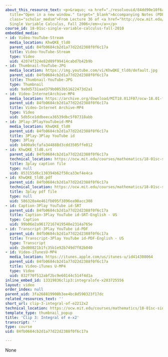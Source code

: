 ```yaml
---
about_this_resource_text: <p>&raquo; <a href="./resolveuid/84dd90e10f6a430c4880d3ef2b74e654"
  title="Open in a new window." target="_blank">Accompanying Notes (PDF)</a></p> <p
  class="scholar_medsm">From Lecture 36 of <a href="http://ocw.mit.edu/courses/mathematics/18-01-single-variable-calculus-fall-2006/video-lectures/"><em>18.01
  Single Variable Calculus, Fall 2006</em></a></p>
course_id: 18-01sc-single-variable-calculus-fall-2010
embedded_media:
- id: Video-YouTube-Stream
  media_location: KhwQKE_tld0
  parent_uid: 84fb0684cb2d1a77d22d2388f0f6c17a
  title: Video-YouTube-Stream
  type: Video
  uid: 42074f324e82d89f99414cabd7b42b9b
- id: Thumbnail-YouTube-JPG
  media_location: https://img.youtube.com/vi/KhwQKE_tld0/default.jpg
  parent_uid: 84fb0684cb2d1a77d22d2388f0f6c17a
  title: Thumbnail-YouTube-JPG
  type: Thumbnail
  uid: 9a0d5731aad379b0053b51622473d2a1
- id: Video-InternetArchive-MP4
  media_location: https://archive.org/download/MIT18.01JF07/ocw-18.01-f07-lec36_300k.mp4
  parent_uid: 84fb0684cb2d1a77d22d2388f0f6c17a
  title: Video-Internet Archive-MP4
  type: Video
  uid: 5db5ce1ddbeeca36539dbc5f07318abb
- id: 3Play-3PlayYouTubeid-MP4
  media_location: KhwQKE_tld0
  parent_uid: 84fb0684cb2d1a77d22d2388f0f6c17a
  title: 3Play-3Play YouTube id
  type: 3Play
  uid: b400a9cfafa344888d3cdd3505ffe012
- id: KhwQKE_tld0.srt
  parent_uid: 84fb0684cb2d1a77d22d2388f0f6c17a
  technical_location: https://ocw.mit.edu/courses/mathematics/18-01sc-single-variable-calculus-fall-2010/unit-5-exploring-the-infinite/part-a-lhospitals-rule-and-improper-integrals/session-91-improper-integrals/clip-3-integral-of-e2212x2/KhwQKE_tld0.srt
  title: 3play caption file
  type: null
  uid: 853155d6c130394b62f50ca33ef4e4ca
- id: KhwQKE_tld0.pdf
  parent_uid: 84fb0684cb2d1a77d22d2388f0f6c17a
  technical_location: https://ocw.mit.edu/courses/mathematics/18-01sc-single-variable-calculus-fall-2010/unit-5-exploring-the-infinite/part-a-lhospitals-rule-and-improper-integrals/session-91-improper-integrals/clip-3-integral-of-e2212x2/KhwQKE_tld0.pdf
  title: 3play pdf file
  type: null
  uid: 586320a4e461fb095f3896ea90acc308
- id: Caption-3Play YouTube id-SRT
  parent_uid: 84fb0684cb2d1a77d22d2388f0f6c17a
  title: Caption-3Play YouTube id-SRT-English - US
  type: Caption
  uid: 99b06e2a96172167419548e2314a765e
- id: Transcript-3Play YouTube id-PDF
  parent_uid: 84fb0684cb2d1a77d22d2388f0f6c17a
  title: Transcript-3Play YouTube id-PDF-English - US
  type: Transcript
  uid: 2bd00821b1fc35b1e92b749d7f82b040
- id: Video-iTunesU-MP4
  media_location: https://itunes.apple.com/us/itunes-u/id414308064
  parent_uid: 84fb0684cb2d1a77d22d2388f0f6c17a
  title: Video-iTunes U-MP4
  type: Video
  uid: 832f70f512abf2bc9e60144c514f4d1a
inline_embed_id: 13319836clip3:integralofe-x283725556
layout: video
order_index: null
parent_uid: 3fa268819900b3ee4bc8d590323f17dc
related_resources_text: ''
short_url: clip-3-integral-of-e2212x2
technical_location: https://ocw.mit.edu/courses/mathematics/18-01sc-single-variable-calculus-fall-2010/unit-5-exploring-the-infinite/part-a-lhospitals-rule-and-improper-integrals/session-91-improper-integrals/clip-3-integral-of-e2212x2
template_type: thumbnail_popup
title: 'Clip 3: Integral of e-x2'
transcript: ''
type: course
uid: 84fb0684cb2d1a77d22d2388f0f6c17a

---
```

None